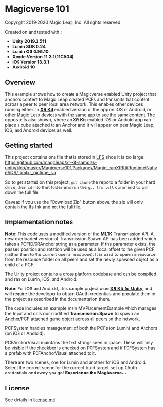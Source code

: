 # Magicverse 101

Copyright 2019-2020 Magic Leap, Inc. All rights reserved.

Created on and tested with :

* **Unity 2019.3.5f1**
* **Lumin SDK 0.24**
* **Lumin OS 0.98.10**
* **Xcode Version 11.3.1 (11C504)**
* **iOS Version 13.3.1**
* **Android 10**

## Overview

This example shows how to create a Magicverse enabled Unity project that anchors content to Magic Leap created PCFs and transmits that content across a peer to peer local area network. This enables other devices running either an [**XR Kit**](https://developer.magicleap.com/downloads/magicversesdk) enabled version of the app on iOS or Android, or other Magic Leap devices with the same app to see the same content. The opposite is also shown, where an **XR Kit** enabled iOS or Android app can place a cube attached to an Anchor and it will appear on peer Magic Leap, iOS, and Android devices as well. 

## Getting started

This project contains one file that is stored in [LFS](https://git-lfs.github.com/) since it is too large: https://github.com/magicleap/xr-kit-samples-unity/blob/master/Magicverse101/Packages/MagicLeapXRKit/Runtime/Native/iOS/libmlxr_runtime_s.a

So to get started on this project, `git clone` the repo to a folder in your hard drive, then `cd` into that folder and run the `git lfs pull` command to pull down the full file.

Caveat: if you use the "Download Zip" button above, the zip will only contain the lfs link and not the full file.

## Implementation notes
**Note:** This code uses a modified version of the [**MLTK**](https://developer.magicleap.com/learn/guides/magic-leap-toolkit-overview) Transmission API. A new overloaded version of Transmission.Spawn API has been added which takes a PCFID/XRAnchor string as a parameter. If this parameter exists, the passed position and rotation will be used as a local offset to the given PCF (rather than to the current user’s headpose). It is used to spawn a resource from the resource folder on all peers and set the newly spawned object as a child of a PCF.

The Unity project contains a cross platform codebase and can be compiled and ran on Lumin, iOS, and Android. 

**Note:** For iOS and Android, this sample project uses [**XR Kit for Unity**](https://developer.magicleap.com/downloads/magicversesdk), and will require the developer to obtain OAuth credentials and populate them in the project as described in the documentation there.

The code includes an example main MVPlacementExample which manages the Input and calls our modified **Transmission.Spawn** to spawn an Anchor/PCF attached game object across all peers on the network. 

PCFSystem handles management of both the PCFs (on Lumin) and Anchors (on iOS or Android). 

PCFAnchorVisual maintains the text strings seen in space. These will only be visible if the checkbox is checked on PCFSystem and if PCFSystem has a prefab with PCFAnchorVisual attached to it. 

There are two scenes, one for Lumin and another for iOS and Android. Select the correct scene for the correct build target, set up OAuth credentials and away you go! **Experience the Magicverse…**

## License

See details in [license.md](license.md)
